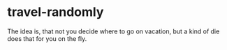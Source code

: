 travel-randomly
===============

The idea is, that not you decide where to go on vacation, but a kind of die does that for you on the fly.
